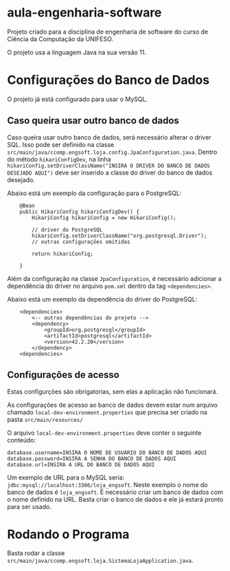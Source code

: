 # aula-engenharia-software
Projeto criado para a disciplina de engenharia de software do curso de Ciência da Computação da UNIFESO.

O projeto usa a linguagem Java na sua versão 11.

# Configurações do Banco de Dados
O projeto já está configurado para usar o MySQL.

## Caso queira usar outro banco de dados
Caso queira usar outro banco de dados, será necessário alterar o driver SQL. Isso pode ser definido na classe `src/main/java/ccomp.engsoft.loja.config.JpaConfiguration.java`.
Dentro do método `hikariConfigDev`, na linha `hikariConfig.setDriverClassName("INSIRA O DRIVER DO BANCO DE DADOS DESEJADO AQUI")` deve ser inserido a classe do driver do banco de dados desejado.

Abaixo está um exemplo da configuração para o PostgreSQL: 
```
    @Bean
    public HikariConfig hikariConfigDev() {
        HikariConfig hikariConfig = new HikariConfig();

        // driver do PostgreSQL
        hikariConfig.setDriverClassName("org.postgresql.Driver");
        // outras configurações omitidas
        
        return hikariConfig;

    }
```

Além da configuração na classe `JpaConfiguration`, é necessário adicionar a dependência do driver no arquivo `pom.xml` dentro da tag `<dependencies>`.

Abaixo está um exemplo da dependência do driver do PostgreSQL:
```
    <dependencies>
        <-- outras dependências do projeto -->
        <dependency>
            <groupId>org.postgresql</groupId>
            <artifactId>postgresql</artifactId>
            <version>42.2.20</version>
        </dependency>
    <dependencies>
```
## Configurações de acesso
Estas configurções são obrigatorias, sem elas a aplicação não funcionará.

As configurações de acesso ao banco de dados devem estar num arquivo chamado `local-dev-environment.properties` que precisa ser criado na pasta `src/main/resources/`

O arquivo `local-dev-environment.properties` deve conter o seguinte conteúdo:

```
database.username=INSIRA O NOME DE USUÁRIO DO BANCO DE DADOS AQUI
database.password=INSIRA A SENHA DO BANCO DE DADOS AQUI
database.url=INSIRA A URL DO BANCO DE DADOS AQUI
```

Um exemplo de URL para o MySQL seria: `jdbc:mysql://localhost:3306/loja_engsoft`. Neste exemplo o nome do banco de dados é `loja_engsoft`. É necessário criar um banco de dados com o nome definido na URL. Basta criar o banco de dados e ele já estará pronto para ser usado.

# Rodando o Programa
Basta rodar a classe `src/main/java/ccomp.engsoft.loja.SistemaLojaApplication.java`.